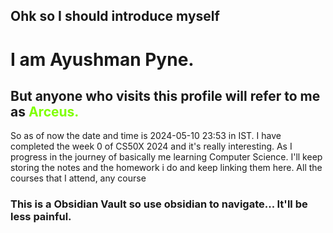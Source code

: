 ## Ohk so I should introduce myself 
# I am Ayushman Pyne. 
## But anyone who visits this profile will refer to me as <span style = "color:Chartreuse">Arceus.</span>

So as of now the date and time is 2024-05-10 23:53 in IST. 
I have completed the week 0 of CS50X 2024 and it's really interesting. As I progress in the journey of basically me learning Computer Science. I'll keep storing the notes and the homework i do and keep linking them here. All the courses that I attend, any course 

### This is a Obsidian Vault so use obsidian to navigate... It'll be less painful.

